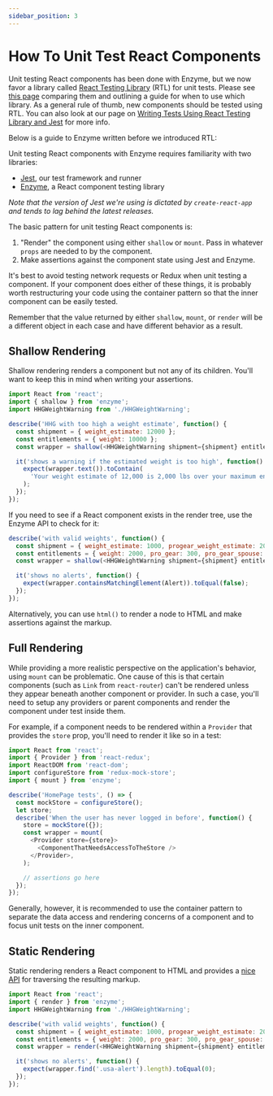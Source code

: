 ```yaml
---
sidebar_position: 3
---
```


# How To Unit Test React Components

Unit testing React components has been done with Enzyme, but we now favor a library called [React Testing Library](https://testing-library.com/docs/react-testing-library/intro/) (RTL) for unit tests. Please see [this page](https://github.com/transcom/mymove/wiki/Writing-Frontend-Tests:-Enzyme-and-React-Testing-Library) comparing them and outlining a guide for when to use which library. As a general rule of thumb, new components should be tested using RTL.
You can also look at our page on [Writing Tests Using React Testing Library and Jest](https://github.com/transcom/mymove/wiki/Writing-Tests-Using-React-Testing-Library-and-Jest) for more info.

Below is a guide to Enzyme written before we introduced RTL:

Unit testing React components with Enzyme requires familiarity with two libraries:

* [Jest](https://jestjs.io/docs/en/expect), our test framework and runner
* [Enzyme](https://airbnb.io/enzyme/docs/api/), a React component testing library

*Note that the version of Jest we're using is dictated by `create-react-app` and tends to lag behind the latest releases.*

The basic pattern for unit testing React components is:

1. "Render" the component using either `shallow` or `mount`. Pass in whatever `props` are needed to by the component.
2. Make assertions against the component state using Jest and Enzyme.

It's best to avoid testing network requests or Redux when unit testing a component. If your component does either of these things, it is probably worth restructuring your code using the container pattern so that the inner component can be easily tested.

Remember that the value returned by either `shallow`, `mount`, or `render` will be a different object in each case and have different behavior as a result.

## Shallow Rendering

Shallow rendering renders a component but not any of its children. You'll want to keep this in mind when writing your assertions.

```javascript
import React from 'react';
import { shallow } from 'enzyme';
import HHGWeightWarning from './HHGWeightWarning';

describe('HHG with too high a weight estimate', function() {
  const shipment = { weight_estimate: 12000 };
  const entitlements = { weight: 10000 };
  const wrapper = shallow(<HHGWeightWarning shipment={shipment} entitlements={entitlements} />);

  it('shows a warning if the estimated weight is too high', function() {
    expect(wrapper.text()).toContain(
      'Your weight estimate of 12,000 is 2,000 lbs over your maximum entitlement of 10,000 lbs.',
    );
  });
});
```

If you need to see if a React component exists in the render tree, use the Enzyme API to check for it:

```javascript
describe('with valid weights', function() {
  const shipment = { weight_estimate: 1000, progear_weight_estimate: 200, spouse_progear_weight_estimate: 200 };
  const entitlements = { weight: 2000, pro_gear: 300, pro_gear_spouse: 300 };
  const wrapper = shallow(<HHGWeightWarning shipment={shipment} entitlements={entitlements} />);

  it('shows no alerts', function() {
    expect(wrapper.containsMatchingElement(Alert)).toEqual(false);
  });
});
```

Alternatively, you can use `html()` to render a node to HTML and make assertions against the markup.

## Full Rendering

While providing a more realistic perspective on the application's behavior, using `mount` can be problematic. One cause of this is that certain components (such as `Link` from `react-router`) can't be rendered unless they appear beneath another component or provider. In such a case, you'll need to setup any providers or parent components and render the component under test inside them.

For example, if a component needs to be rendered within a `Provider` that provides the `store` prop, you'll need to render it like so in a test:

```javascript
import React from 'react';
import { Provider } from 'react-redux';
import ReactDOM from 'react-dom';
import configureStore from 'redux-mock-store';
import { mount } from 'enzyme';

describe('HomePage tests', () => {
  const mockStore = configureStore();
  let store;
  describe('When the user has never logged in before', function() {
    store = mockStore({});
    const wrapper = mount(
      <Provider store={store}>
        <ComponentThatNeedsAccessToTheStore />
      </Provider>,
    );

    // assertions go here
  });
});
```

Generally, however, it is recommended to use the container pattern to separate the data access and rendering concerns of a component and to focus unit tests on the inner component.

## Static Rendering

Static rendering renders a React component to HTML and provides a [nice API](https://github.com/cheeriojs/cheerio/tree/aa90399c9c02f12432bfff97b8f1c7d8ece7c307#api) for traversing the resulting markup.

```javascript
import React from 'react';
import { render } from 'enzyme';
import HHGWeightWarning from './HHGWeightWarning';

describe('with valid weights', function() {
  const shipment = { weight_estimate: 1000, progear_weight_estimate: 200, spouse_progear_weight_estimate: 200 };
  const entitlements = { weight: 2000, pro_gear: 300, pro_gear_spouse: 300 };
  const wrapper = render(<HHGWeightWarning shipment={shipment} entitlements={entitlements} />);

  it('shows no alerts', function() {
    expect(wrapper.find('.usa-alert').length).toEqual(0);
  });
});
```
